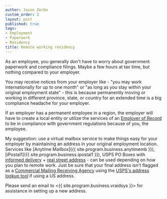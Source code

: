 ```yaml
---
author: Jason Zerbe
custom_order: 2
layout: post
published: true
tags:
- Employment
- Paperwork
- Residency
title: Remote working residency
---
```

As an employee, you generally don't have to worry about government paperwork and compliance filings.
Maybe a few hours at tax time, but nothing compared to your employer.

You may receive notices from your employer like - "you may work internationally for up to one month" or "as long 
as you stay within your original employment state" - this is because permanently moving or working in different 
province, state, or country for an extended time is a big compliance headache for your employer.

If an employer has a permanent employee in a region, the employer will have to create a local entity or utilize 
the services of an [Employer of Record](https://boundlesshq.com/blog/employment/what-is-an-employer-of-record/)
to be in compliance with government regulations because of you, the employee.

My suggestion: use a virtual mailbox service to make things easy for your employer by maintaining an address 
in your original employment location. Services like [Anytime Mailbox]({{ site.program.business.anytimemb }}),
[iPostal1]({{ site.program.business.ipostal1 }}), USPS PO Boxes with
[informed delivery](https://www.usps.com/manage/informed-delivery.htm) +
[real street address](https://postalpro.usps.com/PBSA) - can be used depending
on how you plan to remote work. Just be sure that your 
final address isn't flagged as a [Commercial Mailing Receiving Agency](https://www.smarty.com/docs/cmra)
using the [USPS's address lookup tool](https://tools.usps.com/zip-code-lookup.htm?byaddress) if using a US address.

Please send an email to <{{ site.program.business.vraidsys }}> for assistance in setting up a new address.
